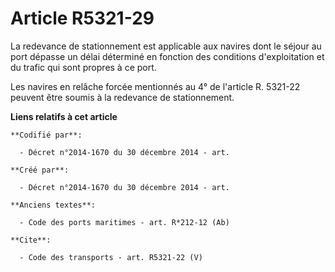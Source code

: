 # Article R5321-29

La redevance de stationnement est applicable aux navires dont le séjour au port dépasse un délai déterminé en fonction des
conditions d'exploitation et du trafic qui sont propres à ce port. 

Les navires en relâche forcée mentionnés au 4° de l'article R. 5321-22 peuvent être soumis à la redevance de stationnement.

**Liens relatifs à cet article**

	**Codifié par**:

	  - Décret n°2014-1670 du 30 décembre 2014 - art.

	**Créé par**:

	  - Décret n°2014-1670 du 30 décembre 2014 - art.

	**Anciens textes**:

	  - Code des ports maritimes - art. R*212-12 (Ab)

	**Cite**:

	  - Code des transports - art. R5321-22 (V)
